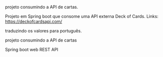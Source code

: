 projeto consumindo a API de cartas.

Projeto em Spring boot que consome uma API externa Deck of Cards.
Links:
https://deckofcardsapi.com/

traduzindo os valores para português.

projeto consumindo a API de cartas

Spring boot web
REST API

